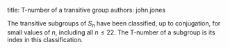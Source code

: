 title: T-number of a transitive group
authors:
    john.jones

The transitive subgroups of $S_n$ have been classified, up to conjugation, for small values of $n$, including all $n\leq 22$.  The T-number of a subgroup is its index in this classification.
